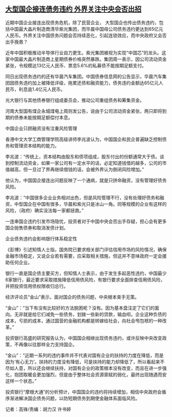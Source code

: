 <!--1605694217000-->
[大型国企接连债务违约  外界关注中央会否出招](https://www.rfa.org/mandarin/yataibaodao/jingmao/GF-11182020051010.html)
------

<p><span id="docs-internal-guid-630099ff-7fff-ff82-3d28-3bcd51559b45"><p dir="ltr"><span>近期中国企业接连出现债务危机，除了民营企业，</span><span> </span><span>大型国企也传出债务违约，包括中国最大晶片制造商清华紫光集团，而华晨中国母公司债务违约更达到</span><span>65</span><span>亿元人民币。外界关注中国债务问题会否持续恶化，引起连锁效应，而中央政府又会否出手挽救？</span><span> </span></p><p dir="ltr"><span> </span><span>近年中国积极推动半导体行业自力更生。紫光集团被视为实现</span><span>“</span><span>中国芯</span><span>”</span><span>的龙头。这家中国最大晶片制造商上星期债券价格突然暴跌。集团周一表示，因公司流动资金紧张，令规模达</span><span>13</span><span>亿元人民币、票息</span><span>5.6%</span><span>的私募债不能按期足额支付。</span></p><p dir="ltr"><span>同日出现债务违约的还有华晨汽车集团。中国债券信息网的公告显示，华晨汽车集团因债务违约加上被降低评级，拖累还债和融资能力，债务违约金额达</span><span>65</span><span>亿元人民币，利息逾</span><span>1.4</span><span>亿元人民币。</span></p><p dir="ltr"><span> </span></p><p dir="ltr"><span>光大银行与其他债券银行组成委员会，推动公司重组债务和筹集资金。</span></p><p dir="ltr"><span>河南大型国有煤企永城煤电上周则发公告，说由于公司流动资金紧张，两只即将到期的债券未能按期足额偿付本息。</span></p><p dir="ltr"><span> </span></p><p dir="ltr"><span>中国企业只顾融资没有注重风险管理</span></p><p dir="ltr"><span> </span></p><p dir="ltr"><span>香港中文大学工商管理学院高级讲师李兆波认为，中国国企和民企普遍缺乏控制债务和管理资本结构的能力。</span></p><p dir="ltr"><span>李兆波：“传统上，资本结构由股东和债项组成，股东付出的份额通常大于债。谈到控制流动资金，如果一家公司有一定水平的话，必定知道钱借的越多，公司的市值越高，但一旦过了界再继续借钱的话，会被外界认为倒闭风险增加。”</span></p><p dir="ltr"><span>他认为，中国国企接连出问题反映了一个通病，就是只拼命融资，没有管理好债务风险。</span></p><p dir="ltr"><span>李兆波：“中国很多企业业务相对出色，但是风险管理不行，没有处理好债务和融资，中型国企在中国有很多，华晨和紫光只是冰山一角。同等规模的企业有这样的风险，（政府）确实没法每一家都拯救。”</span></p><p dir="ltr"><span>一连串国企违约引发市场隐忧，投资者对于中国中央会否出手存疑，担心会有更多国企抛售债券和取消发债计划。</span></p><p dir="ltr"><span> </span></p><p dir="ltr"><span>企业债务违约会影响银行体系稳定性</span></p><p dir="ltr"><span> </span></p><p dir="ltr"><span>《彭博》引述知情人士指，国务院已要求相关部门评估信用市场的风险情况，确保金融市场稳定，又说企业若有需要，应采取相关措施，但这并不意味政府一定会援助任何企业。</span></p><p dir="ltr"><span>银行一直是国企债主要买方，但知情人士表示，由于发生多起恶性违约，中国最少6家银行，最近要求采取措施降低信用债风险，有银行要求全面排查信用债风险，并把投资信用债权限收归总行。</span></p><p dir="ltr"><span>经济评论员</span><span>“</span><span>金山</span><span>”</span><span>表示，面对国企的债务问题，中央根本束手无策。</span></p><p dir="ltr"><span>“</span><span>金山</span><span>”</span><span>：</span><span>“</span><span>当下有没有比较好的方法脱困呢？没有。因为基本盘注定了它们的面向。无非就是给它们减免一些债务，划拨一些新的贷款，输血呗。企业这种负债的成本，亏损的成本，通过国营的金融机构都是转嫁给社会，向社会甩包袱的一种改革。</span><span>”</span></p><p dir="ltr"><span>投资银行高盛的研究报告认为，中国国企相继出现债务违约，或许反映中央改变政策，不再像以往那样全力支持国企。</span></p><p dir="ltr"><span>“</span><span>金山</span><span>”</span><span>：</span><span>“</span><span>近期一系列的违约事件并不代表对国有企业的扶持的力度在降低，而是因为</span><span>‘</span><span>有心无力</span><span>’</span><span>。扶持的力度没有降低，可是扶持的能力却降低了，所以看起来不尽如人意，所以还会继续扶持，对国有企业的政策根本没有改变，而且在进一步强化，抱团取暖会更加强烈，但是由于整体社会资源禀赋的弱化，最终出现随遇而安这样一个状态。</span><span>”</span></p><p dir="ltr"><span>投资银行</span><span>“</span><span>摩根大通</span><span>”</span><span>的分析预计，中国国企的违约将持续增加，相信中央政府会循序渐进解决国企债务问题，以防短期债务到期使金融体系面临风险。</span></p><p dir="ltr"><span>记者：高锋</span><span>/</span><span>责编：胡力汉 许书婷</span></p><br/><p dir="ltr"><span> </span></p><p dir="ltr"><span> </span></p><br/></span></p>
